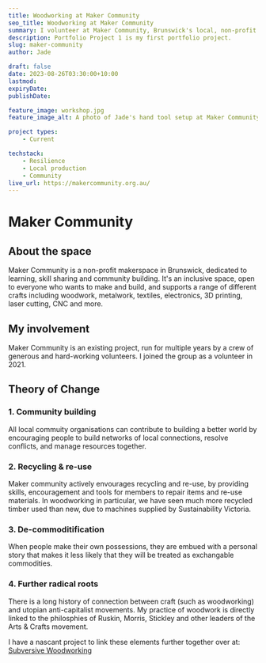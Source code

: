 ```yaml
---
title: Woodworking at Maker Community
seo_title: Woodworking at Maker Community
summary: I volunteer at Maker Community, Brunswick's local, non-profit makerspace. I've spent a couple of years as committee president, and I now steward the workbench area and teach hand-tool woodworking.
description: Portfolio Project 1 is my first portfolio project.
slug: maker-community
author: Jade

draft: false
date: 2023-08-26T03:30:00+10:00
lastmod:
expiryDate:
publishDate:

feature_image: workshop.jpg
feature_image_alt: A photo of Jade's hand tool setup at Maker Community in 2022, now much expanded.

project types:
    - Current

techstack:
    - Resilience
    - Local production
    - Community
live_url: https://makercommunity.org.au/
---
```


# Maker Community

## About the space

Maker Community is a non-profit makerspace in Brunswick, dedicated to learning, skill sharing and community building. It's an inclusive space, open to everyone who wants to make and build, and supports a range of different crafts including woodwork, metalwork, textiles, electronics, 3D printing, laser cutting, CNC and more.

## My involvement

Maker Community is an existing project, run for multiple years by a crew of generous and hard-working volunteers. I joined the group as a volunteer in 2021.

## Theory of Change

### 1. Community building

All local commuity organisations can contribute to building a better world by encouraging people to build networks of local connections, resolve conflicts, and manage resources together.

### 2. Recycling & re-use

Maker community actively envourages recycling and re-use, by providing skills, encouragement and tools for members to repair items and re-use materials. In woodworking in particular, we have seen much more recycled timber used than new, due to machines supplied by Sustainability Victoria.

### 3. De-commoditification

When people make their own possessions, they are embued with a personal story that makes it less likely that they will be treated as exchangable commodities.

### 4. Further radical roots

There is a long history of connection between craft (such as woodworking) and utopian anti-capitalist movements. My practice of woodwork is directly linked to the philosphies of Ruskin, Morris, Stickley and other leaders of the Arts & Crafts movement.

I have a nascant project to link these elements further together over at: [Subversive Woodworking](https://subversivewoodworking.co/wiki/index.php?title=Subversive_Woodworking)

